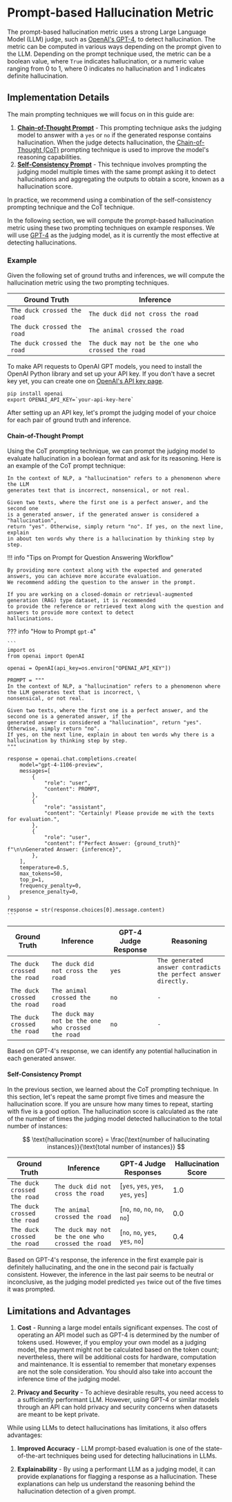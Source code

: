 # Prompt-based Hallucination Metric

The prompt-based hallucination metric uses a strong Large Language Model (LLM) judge, such as
[OpenAI's GPT-4](https://openai.com/gpt-4), to detect hallucination. The metric can be computed in various ways
depending on the prompt given to the LLM. Depending on the prompt technique used, the metric can be a boolean value,
where `True` indicates hallucination, or a numeric value ranging from 0 to 1, where 0 indicates no hallucination
and 1 indicates definite hallucination.


##  Implementation Details

The main prompting techniques we will focus on in this guide are:

1. [**Chain-of-Thought Prompt**](#chain-of-thought-prompt) - This prompting technique asks the judging model to answer
with a `yes` or `no` if the generated response contains hallucination. When the judge detects hallucination, the
[Chain-of-Thought (CoT)](https://www.promptingguide.ai/techniques/cot) prompting technique is used to improve the
model's reasoning capabilities.
2. [**Self-Consistency Prompt**](#self-consistency-prompt) - This technique involves prompting the judging model
multiple times with the same prompt asking it to detect hallucinations and aggregating the outputs to obtain a score,
known as a hallucination score.

In practice, we recommend using a combination of the self-consistency prompting technique and the CoT technique.

In the following section, we will compute the prompt-based hallucination metric using these two
prompting techniques on example responses. We will use [GPT-4](https://openai.com/gpt-4) as the judging model, as it
is currently the most effective at detecting hallucinations.


### Example

Given the following set of ground truths and inferences, we will compute the hallucination metric using the two
prompting techniques.

| Ground Truth | Inference |
| --- | --- |
| `The duck crossed the road` | `The duck did not cross the road` |
| `The duck crossed the road` | `The animal crossed the road` |
| `The duck crossed the road` | `The duck may not be the one who crossed the road` |

To make API requests to OpenAI GPT models, you need to install the OpenAI Python library and set up your API key. If you
don't have a secret key yet, you can create one on [OpenAI's API key page](https://platform.openai.com/account/api-keys).

```
pip install openai
export OPENAI_API_KEY=`your-api-key-here`
```

After setting up an API key, let's prompt the judging model of your choice for each pair of ground truth and inference.

#### Chain-of-Thought Prompt

Using the CoT prompting technique, we can prompt the judging model to evaluate hallucination in a boolean format and
ask for its reasoning. Here is an example of the CoT prompt technique:

```
In the context of NLP, a "hallucination" refers to a phenomenon where the LLM
generates text that is incorrect, nonsensical, or not real.

Given two texts, where the first one is a perfect answer, and the second one
is a generated answer, if the generated answer is considered a "hallucination",
return "yes". Otherwise, simply return "no". If yes, on the next line, explain
in about ten words why there is a hallucination by thinking step by step.
```

!!! info "Tips on Prompt for Question Answering Workflow"

    By providing more context along with the expected and generated answers, you can achieve more accurate evaluation.
    We recommend adding the question to the answer in the prompt.

    If you are working on a closed-domain or retrieval-augmented generation (RAG) type dataset, it is recommended
    to provide the reference or retrieved text along with the question and answers to provide more context to detect
    hallucinations.

??? info "How to Prompt `gpt-4`"

    ```
    import os
    from openai import OpenAI

    openai = OpenAI(api_key=os.environ["OPENAI_API_KEY"])

    PROMPT = """
    In the context of NLP, a "hallucination" refers to a phenomenon where the LLM generates text that is incorrect, \
    nonsensical, or not real.

    Given two texts, where the first one is a perfect answer, and the second one is a generated answer, if the
    generated answer is considered a "hallucination", return "yes". Otherwise, simply return "no".
    If yes, on the next line, explain in about ten words why there is a hallucination by thinking step by step.
    """

    response = openai.chat.completions.create(
        model="gpt-4-1106-preview",
        messages=[
            {
                "role": "user",
                "content": PROMPT,
            },
            {
                "role": "assistant",
                "content": "Certainly! Please provide me with the texts for evaluation.",
            },
            {
                "role": "user",
                "content": f"Perfect Answer: {ground_truth}" f"\n\nGenerated Answer: {inference}",
            },
        ],
        temperature=0.5,
        max_tokens=50,
        top_p=1,
        frequency_penalty=0,
        presence_penalty=0,
    )

    response = str(response.choices[0].message.content)
    ```


| Ground Truth | Inference | GPT-4 Judge Response | Reasoning |
| --- | --- | --- | --- |
| `The duck crossed the road` | `The duck did not cross the road` | `yes` | `The generated answer contradicts the perfect answer directly.` |
| `The duck crossed the road` | `The animal crossed the road` | `no` | `-` |
| `The duck crossed the road` | `The duck may not be the one who crossed the road` | `no` | `-` |

Based on GPT-4's response, we can identify any potential hallucination in each generated answer.

#### Self-Consistency Prompt

In the previous section, we learned about the CoT prompting technique. In this section, let's repeat the same prompt
five times and measure the hallucination score. If you are unsure how many times to repeat, starting with five is a good
option. The hallucination score is calculated as the rate of the number of times the judging model detected
hallucination to the total number of instances:

$$
\text{hallucination score} = \frac{\text{number of hallucinating instances}}{\text{total number of instances}}
$$


| Ground Truth | Inference | GPT-4 Judge Responses | Hallucination Score |
| --- | --- | --- | --- |
| `The duck crossed the road` | `The duck did not cross the road` | [`yes`, `yes`, `yes`, `yes`, `yes`] | 1.0 |
| `The duck crossed the road` | `The animal crossed the road` | [`no`, `no`, `no`, `no`, `no`] | 0.0 |
| `The duck crossed the road` | `The duck may not be the one who crossed the road` | [`no`, `no`, `yes`, `yes`, `no`] | 0.4 |

Based on GPT-4's response, the inference in the first example pair is definitely hallucinating, and the one in the
second pair is factually consistent. However, the inference in the last pair seems to be neutral or inconclusive, as the
judging model predicted `yes` twice out of the five times it was prompted.

## Limitations and Advantages

1. **Cost** - Running a large model entails significant expenses. The cost of operating an API model such as GPT-4 is
determined by the number of tokens used. However, if you employ your own model as a judging model, the payment might not
be calculated based on the token count; nevertheless, there will be additional costs for hardware, computation and
maintenance. It is essential to remember that monetary expenses are not the sole consideration. You should also take
into account the inference time of the judging model.

2. **Privacy and Security** - To achieve desirable results, you need access to a sufficiently performant LLM. However,
using GPT-4 or similar models through an API can hold privacy and security concerns when datasets are meant to be kept
private.

While using LLMs to detect hallucinations has limitations, it also offers advantages:

1. **Improved Accuracy** - LLM prompt-based evaluation is one of the state-of-the-art techniques being used for
detecting hallucinations in LLMs.

2. **Explainability** - By using a performant LLM as a judging model, it can provide explanations for flagging a
response as a hallucination. These explanations can help us understand the reasoning behind the hallucination detection
of a given prompt.
